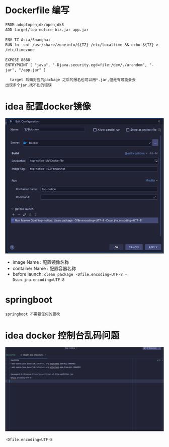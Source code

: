 # Dockerfile 编写
```angular2html
FROM adoptopenjdk/openjdk8
ADD target/top-notice-biz.jar app.jar 

ENV TZ Asia/Shanghai
RUN ln -snf /usr/share/zoneinfo/${TZ} /etc/localtime && echo ${TZ} > /etc/timezone

EXPOSE 8888
ENTRYPOINT [ "java", "-Djava.security.egd=file:/dev/./urandom", "-jar", "/app.jar" ]

```
      target 后面对应的package 之后的报名也可以用*.jar,但是有可能会会
    出现多个jar,找不到的错误
# idea 配置docker镜像
![img.png](image/img_5.png)
- image Name : 配置镜像名称
- container Name : 配置容器名称
- before launch: `clean package -Dfile.encoding=UTF-8 -Dsun.jnu.encoding=UTF-8`
 
# springboot 
`springboot 不需要任何的更改`
# idea docker 控制台乱码问题 
![img_1.png](image/img_6.png)

`-Dfile.encoding=UTF-8`
